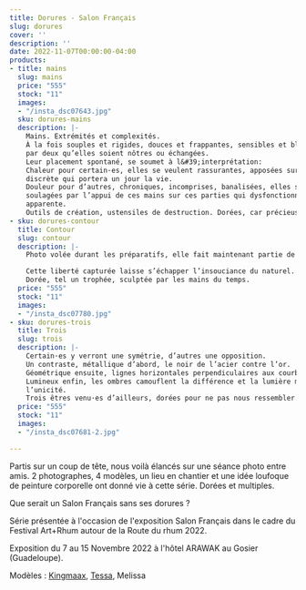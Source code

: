 ```yaml
---
title: Dorures - Salon Français
slug: dorures
cover: ''
description: ''
date: 2022-11-07T00:00:00-04:00
products:
- title: mains
  slug: mains
  price: "555"
  stock: "11"
  images:
  - "/insta_dsc07643.jpg"
  sku: dorures-mains
  description: |-
    Mains. Extrémités et complexités.
    À la fois souples et rigides, douces et frappantes, sensibles et blessantes. Elles vont
    par deux qu’elles soient nôtres ou échangées.
    Leur placement spontané, se soumet à l&#39;interprétation:
    Chaleur pour certain·es, elles se veulent rassurantes, apposées sur cette partie
    discrète qui portera un jour la vie.
    Douleur pour d’autres, chroniques, incomprises, banalisées, elles seront à peine
    soulagées par l’appui de ces mains sur ces parties qui dysfonctionnent sans raison
    apparente.
    Outils de création, ustensiles de destruction. Dorées, car précieuses.
- sku: dorures-contour
  title: Contour
  slug: contour
  description: |-
    Photo volée durant les préparatifs, elle fait maintenant partie de mes préférées.

    Cette liberté capturée laisse s’échapper l’insouciance du naturel.
    Dorée, tel un trophée, sculptée par les mains du temps.
  price: "555"
  stock: "11"
  images:
  - "/insta_dsc07780.jpg"
- sku: dorures-trois
  title: Trois
  slug: trois
  description: |-
    Certain·es y verront une symétrie, d’autres une opposition.
    Un contraste, métallique d’abord, le noir de l’acier contre l’or.
    Géométrique ensuite, lignes horizontales perpendiculaires aux courbes féminines.
    Lumineux enfin, les ombres camouflent la différence et la lumière met en avant
    l’unicité.
    Trois êtres venu·es d’ailleurs, dorées pour ne pas nous ressembler.
  price: "555"
  stock: "11"
  images:
  - "/insta_dsc07681-2.jpg"

---
```

Partis sur un coup de tête, nous voilà élancés sur une séance photo entre amis. 2 photographes, 4 modèles, un lieu en chantier et une idée loufoque de peinture corporelle ont donné vie à cette série. Dorées et multiples.

Que serait un Salon Français sans ses dorures ?

Série présentée  à l'occasion de l'exposition Salon Français dans le cadre du Festival Art+Rhum autour de la Route du rhum 2022.

Exposition du 7 au 15 Novembre 2022 à l'hôtel ARAWAK au Gosier (Guadeloupe).

Modèles : [Kingmaax](https://www.instagram.com/kingmaaax_/), [Tessa](https://www.instagram.com/tessanaime), Melissa